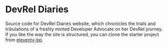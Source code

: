 # DevRel Diaries

Source code for DevRel Diaries website, which chronicles the trials and tribulations of a freshly minted Developer Advocate on her DevRel journey. If you like the way the site is structured, you can clone the starter project from [eleventy-bp](https://github.com/huijing/eleventy-bp.git).
